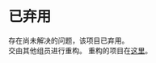 # 已弃用

存在尚未解决的问题，该项目已弃用。  
交由其他组员进行重构。
重构的项目在[这里](https://github.com/Jinvic/IS_experiment/tree/main/ZUC/VScode2)。

<!-- ---
# VSCode配置

`.vscode`为vscode配置文件夹  
编译调试：`F5`  
编译运行：`Ctrl+F5`  
仅编译：`Ctrl+Shift+B`

---
# 参考

主要参考国标文档，具体如下：  

* [GB/T 33133.1-2016](http://c.gb688.cn/bzgk/gb/showGb?type=online&hcno=8C41A3AEECCA52B5C0011C8010CF0715) 信息安全技术 祖冲之序列密码算法 第1部分：算法描述
* [GB/T 33133.2-2021](http://c.gb688.cn/bzgk/gb/showGb?type=online&hcno=5D3CBA3ADEC7989344BD1E63006EF2B3) 信息安全技术 祖冲之序列密码算法 第2部分：保密性算法
* [	GB/T 33133.3-2021](http://c.gb688.cn/bzgk/gb/showGb?type=online&hcno=C6D60AE0A7578E970EF2280ABD49F4F0) 信息安全技术 祖冲之序列密码算法 第3部分：完整性算法

---
# 关于数据类型和命名规则
### 数据类型
使用了`uint8_t`,`uint32_t`,`uint64_t`等数据类型，其中u表示unsigned,数字表示位数，_t表示由typedef定义。  
这些数据类型在stdint.h中定义，源码如下：
```C
/* 7.18.1.1  Exact-width integer types */
typedef signed char int8_t;
typedef unsigned char   uint8_t;
typedef short  int16_t;
typedef unsigned short  uint16_t;
typedef int  int32_t;
typedef unsigned   uint32_t;
__MINGW_EXTENSION typedef long long  int64_t;
__MINGW_EXTENSION typedef unsigned long long   uint64_t;
```
其实就是我们熟悉的char、int之类，使用这些typedef变量是为了方便区别长度。

### 变量命名
变量的命名主要来自国标文档的算法描述部分，具体如下：
![图1](pic/1.png)

---
# 关于可处理文本长度
开发环境下默认为8192个字符。如有修改需求，可直接修改`ZUC_CLI.cpp`的`buffer_size`常量。  
``` C++
const int buffer_size = 8192;
```

---
# 关于命令行和文件输入输出
在命令行输入输出下，使用`scanf()`进行输入，一次只能输入一行。而且输入数据后会带一个`\n`，需要额外处理。  
而在文件输入输出下，使用`fread()`进行输入，一次可输入多行，并且没有`\n`的问题（只要用户不主动多敲一个回车）。    
综上，**建议使用文件模式进行输入输出**。

---
# 待办事项
* ~~ZUC算法部分（已完成）~~
* ~~输入输出（命令行，文件）（已完成）~~
* ~~命令行界面交互设计（已完成）~~
* Qt图形化界面

 -->

